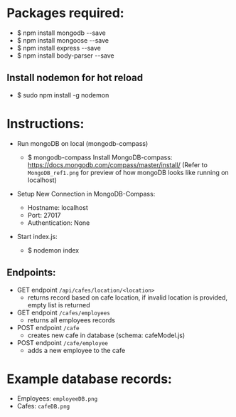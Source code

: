 # Packages required:
- $ npm install mongodb --save
- $ npm install mongoose --save
- $ npm install express --save
- $ npm install body-parser --save

## Install nodemon for hot reload
- $ sudo npm install -g nodemon


# Instructions:
- Run mongoDB on local (mongodb-compass)
  - $ mongodb-compass
Install MongoDB-compass:
https://docs.mongodb.com/compass/master/install/
(Refer to `MongoDB_ref1.png` for preview of how mongoDB looks like running on localhost)
- Setup New Connection in MongoDB-Compass:
    - Hostname: localhost
    - Port: 27017
    - Authentication: None

- Start index.js:
  - $ nodemon index

## Endpoints:
- GET endpoint `/api/cafes/location/<location>`
  - returns record based on cafe location, if invalid location is provided, empty list is returned
- GET endpoint `/cafes/employees`
  - returns all employees records
- POST endpoint `/cafe`
  - creates new cafe in database (schema: cafeModel.js)
- POST endpoint `/cafe/employee`
  - adds a new employee to the cafe


# Example database records:
- Employees: `employeeDB.png`
- Cafes: `cafeDB.png`



